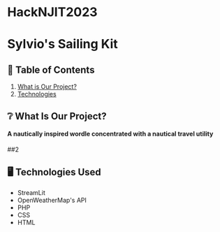 # HackNJIT2023
<h1> Sylvio's Sailing Kit  </h1>


<h2 >📜 Table of Contents </h2>
<ol>
  <li> <a href = "#whatIsOurProject"> What is Our Project? </a>  </li>
  <li> <a href = "#technologies"> Technologies </a>  </li>
  
</ol>


<h2 id = 'whatIsOurProject' >❔ What Is Our Project? </h2>
<h4><p> A nautically inspired wordle concentrated with a nautical travel utility</p></h4>


##2
<h2 id = 'technologes' > 🖥️ Technologies Used </h2>

<ul>
  <li> StreamLit</li>
  <li> OpenWeatherMap's API</li>
  <li>PHP  </li>
  <li>CSS</li>
  <li>HTML</li>
  
</ul>
